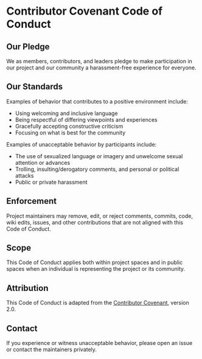 # Contributor Covenant Code of Conduct

## Our Pledge

We as members, contributors, and leaders pledge to make participation in our project and our community a harassment-free experience for everyone.

## Our Standards

Examples of behavior that contributes to a positive environment include:

-   Using welcoming and inclusive language
-   Being respectful of differing viewpoints and experiences
-   Gracefully accepting constructive criticism
-   Focusing on what is best for the community

Examples of unacceptable behavior by participants include:

-   The use of sexualized language or imagery and unwelcome sexual attention or advances
-   Trolling, insulting/derogatory comments, and personal or political attacks
-   Public or private harassment

## Enforcement

Project maintainers may remove, edit, or reject comments, commits, code, wiki edits, issues, and other contributions that are not aligned with this Code of Conduct.

## Scope

This Code of Conduct applies both within project spaces and in public spaces when an individual is representing the project or its community.

## Attribution

This Code of Conduct is adapted from the [Contributor Covenant](https://www.contributor-covenant.org/), version 2.0.

## Contact

If you experience or witness unacceptable behavior, please open an issue or contact the maintainers privately.
